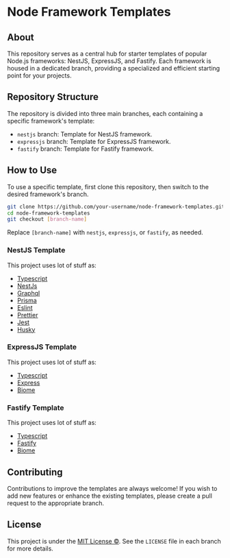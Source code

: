 # Node Framework Templates

## About

This repository serves as a central hub for starter templates of popular Node.js frameworks: NestJS, ExpressJS, and Fastify. Each framework is housed in a dedicated branch, providing a specialized and efficient starting point for your projects.

## Repository Structure

The repository is divided into three main branches, each containing a specific framework's template:

- `nestjs` branch: Template for NestJS framework.
- `expressjs` branch: Template for ExpressJS framework.
- `fastify` branch: Template for Fastify framework.

## How to Use

To use a specific template, first clone this repository, then switch to the desired framework's branch.

```bash
git clone https://github.com/your-username/node-framework-templates.git
cd node-framework-templates
git checkout [branch-name]
```

Replace `[branch-name]` with `nestjs`, `expressjs`, or `fastify`, as needed.

### NestJS Template

This project uses lot of stuff as:

- [Typescript](https://www.typescriptlang.org/)
- [NestJs](https://nestjs.com/)
- [Graphql](https://graphql.org/)
- [Prisma](https://www.prisma.io/)
- [Eslint](https://eslint.org/)
- [Prettier](https://prettier.io/)
- [Jest](https://jestjs.io/)
- [Husky](https://github.com/typicode/husky)

### ExpressJS Template

This project uses lot of stuff as:

- [Typescript](https://www.typescriptlang.org/)
- [Express](https://expressjs.com/)
- [Biome](https://biomejs.dev/)

### Fastify Template

This project uses lot of stuff as:

- [Typescript](https://www.typescriptlang.org/)
- [Fastify](https://www.fastify.io/)
- [Biome](https://biomejs.dev/)

## Contributing

Contributions to improve the templates are always welcome! If you wish to add new features or enhance the existing templates, please create a pull request to the appropriate branch.

## License

This project is under the [MIT License ©](https://github.com/vinicius-arcanjo/node-templates/blob/main/LICENSE.md). See the `LICENSE` file in each branch for more details.
